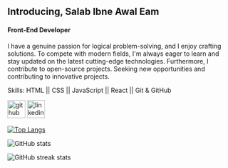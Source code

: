 ## Introducing, Salab Ibne Awal Eam
#### Front-End Developer
I have a genuine passion for logical problem-solving, and I enjoy crafting solutions. To compete with modern fields, I'm always eager to learn and stay updated on the latest cutting-edge technologies. Furthermore, I contribute to open-source projects. Seeking new opportunities and contributing to innovative projects.

Skills:  HTML || CSS || JavaScript || React || Git & GitHub



[<img src='https://cdn.jsdelivr.net/npm/simple-icons@3.0.1/icons/github.svg' alt='github' height='40'>](https://github.com/salabibne)  [<img src='https://cdn.jsdelivr.net/npm/simple-icons@3.0.1/icons/linkedin.svg' alt='linkedin' height='40'>](https://www.linkedin.com/in/salab-ibne-awal-eam/)  


[![Top Langs](https://github-readme-stats.vercel.app/api/top-langs/?username=salabibne)](https://github.com/anuraghazra/github-readme-stats)

![GitHub stats](https://github-readme-stats.vercel.app/api?username=salabibne&show_icons=true&count_private=true)  


![GitHub streak stats](https://streak-stats.demolab.com/?user=salabibne)  


